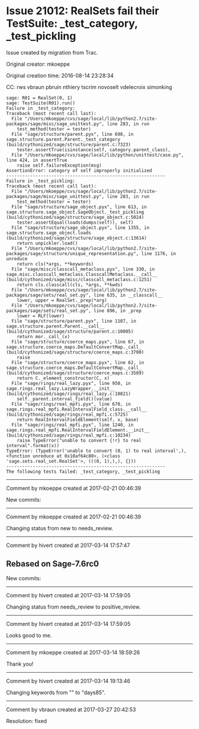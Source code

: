 # Issue 21012: RealSets fail their TestSuite: _test_category, _test_pickling

Issue created by migration from Trac.

Original creator: mkoeppe

Original creation time: 2016-08-14 23:28:34

CC:  rws vbraun pbruin nthiery tscrim novoselt vdelecroix simonking


```
sage: R01 = RealSet(0, 1)
sage: TestSuite(R01).run()
Failure in _test_category:
Traceback (most recent call last):
  File "/Users/mkoeppe/cvs/sage/local/lib/python2.7/site-packages/sage/misc/sage_unittest.py", line 283, in run
    test_method(tester = tester)
  File "sage/structure/parent.pyx", line 698, in sage.structure.parent.Parent._test_category (build/cythonized/sage/structure/parent.c:7323)
    tester.assertTrue(isinstance(self, category.parent_class),
  File "/Users/mkoeppe/cvs/sage/local/lib/python/unittest/case.py", line 424, in assertTrue
    raise self.failureException(msg)
AssertionError: category of self improperly initialized
------------------------------------------------------------
Failure in _test_pickling:
Traceback (most recent call last):
  File "/Users/mkoeppe/cvs/sage/local/lib/python2.7/site-packages/sage/misc/sage_unittest.py", line 283, in run
    test_method(tester = tester)
  File "sage/structure/sage_object.pyx", line 613, in sage.structure.sage_object.SageObject._test_pickling (build/cythonized/sage/structure/sage_object.c:5024)
    tester.assertEqual(loads(dumps(self)), self)
  File "sage/structure/sage_object.pyx", line 1355, in sage.structure.sage_object.loads (build/cythonized/sage/structure/sage_object.c:13614)
    return unpickler.load()
  File "/Users/mkoeppe/cvs/sage/local/lib/python2.7/site-packages/sage/structure/unique_representation.py", line 1176, in unreduce
    return cls(*args, **keywords)
  File "sage/misc/classcall_metaclass.pyx", line 330, in sage.misc.classcall_metaclass.ClasscallMetaclass.__call__ (build/cythonized/sage/misc/classcall_metaclass.c:1251)
    return cls.classcall(cls, *args, **kwds)
  File "/Users/mkoeppe/cvs/sage/local/lib/python2.7/site-packages/sage/sets/real_set.py", line 635, in __classcall__
    lower, upper = RealSet._prep(*arg)
  File "/Users/mkoeppe/cvs/sage/local/lib/python2.7/site-packages/sage/sets/real_set.py", line 896, in _prep
    lower = RLF(lower)
  File "sage/structure/parent.pyx", line 1107, in sage.structure.parent.Parent.__call__ (build/cythonized/sage/structure/parent.c:10005)
    return mor._call_(x)
  File "sage/structure/coerce_maps.pyx", line 67, in sage.structure.coerce_maps.DefaultConvertMap._call_ (build/cythonized/sage/structure/coerce_maps.c:3700)
    raise
  File "sage/structure/coerce_maps.pyx", line 62, in sage.structure.coerce_maps.DefaultConvertMap._call_ (build/cythonized/sage/structure/coerce_maps.c:3589)
    return C._element_constructor(C, x)
  File "sage/rings/real_lazy.pyx", line 950, in sage.rings.real_lazy.LazyWrapper.__init__ (build/cythonized/sage/rings/real_lazy.c:10821)
    self._parent.interval_field()(value)
  File "sage/rings/real_mpfi.pyx", line 670, in sage.rings.real_mpfi.RealIntervalField_class.__call__ (build/cythonized/sage/rings/real_mpfi.c:5725)
    return RealIntervalFieldElement(self, x, base)
  File "sage/rings/real_mpfi.pyx", line 1240, in sage.rings.real_mpfi.RealIntervalFieldElement.__init__ (build/cythonized/sage/rings/real_mpfi.c:10234)
    raise TypeError("unable to convert {!r} to real interval".format(x))
TypeError: (TypeError('unable to convert (0, 1) to real interval',), <function unreduce at 0x10af64c80>, (<class 'sage.sets.real_set.RealSet'>, (((0, 1),),), {}))
------------------------------------------------------------
The following tests failed: _test_category, _test_pickling
```



---

Comment by mkoeppe created at 2017-02-21 00:46:39

New commits:


---

Comment by mkoeppe created at 2017-02-21 00:46:39

Changing status from new to needs_review.


---

Comment by hivert created at 2017-03-14 17:57:47

Rebased on Sage-7.6rc0
----
New commits:


---

Comment by hivert created at 2017-03-14 17:59:05

Changing status from needs_review to positive_review.


---

Comment by hivert created at 2017-03-14 17:59:05

Looks good to me.


---

Comment by mkoeppe created at 2017-03-14 18:59:26

Thank you!


---

Comment by hivert created at 2017-03-14 19:13:46

Changing keywords from "" to "days85".


---

Comment by vbraun created at 2017-03-27 20:42:53

Resolution: fixed
